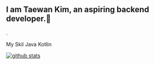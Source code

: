 ## I am Taewan Kim, an aspiring backend developer.👋
.
<!--
**programofktw/programofktw** is a ✨ _special_ ✨ repository because its `README.md` (this file) appears on your GitHub profile.

Here are some ideas to get you started:

- 🔭 I’m currently working on ...
- 🌱 I’m currently learning ...
- 👯 I’m looking to collaborate on ...
- 🤔 I’m looking for help with ...
- 💬 Ask me about ...
- 📫 How to reach me: ...
- 😄 Pronouns: ...
- ⚡ Fun fact: ...
-->

My Skil
Java Kotlin

[![github stats](https://github-readme-stats.vercel.app/api?username=programofktw&title_color=F2F2F2&&theme=radical)](https://github.com/anuraghazra/github-readme-stats)

